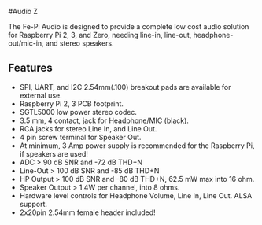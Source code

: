 <!--
---
name: Fe-Pi Audio Card
class: board
type: audio
formfactor: HAT
manufacturer: Fe-Pi
description: A complete audio solution for the Raspberry Pi
url: https://fe-pi.com/products/fe-pi-audio-v1
buy: https://fe-pi.com/products/fe-pi-audio-v1
image: 'fepi-audio.png'
pincount: 40
eeprom: no
power:
  '1':
  '2':
ground:
  '6':
  '9':
  '14':
  '20':
  '25':
  '30':
  '34':
  '39':
pin:
  '3':
    mode: i2c
  '5':
    mode: i2c
  '12':
    name: BCLK (Bit Clock)
    mode: i2s
  '35':
    name: LRCLK (Left/Right Clock)
    mode: i2s
  '38':
    name: DIN (Data In)
    mode: i2s
  '40':
    name: DOUT (Data Out)
    mode: i2s
i2c:
  '0x0a':
    name: SGTL5000
    device: SGTL5000XNAA3/R2
-->
#Audio Z

The Fe-Pi Audio is designed to provide a complete low cost audio solution for Raspberry Pi 2, 3, and Zero, needing line-in, line-out, headphone-out/mic-in, and stereo speakers.

## Features ##

* SPI, UART, and I2C 2.54mm(.100) breakout pads are available for external use. 
* Raspberry Pi 2, 3 PCB footprint.
* SGTL5000 low power stereo codec.
* 3.5 mm, 4 contact, jack for Headphone/MIC (black).
* RCA jacks for stereo Line In, and Line Out.
* 4 pin screw terminal for Speaker Out.
* At minimum, 3 Amp power supply is recommended for the Raspberry Pi, if speakers are used! 
* ADC > 90 dB SNR and -72 dB THD+N
* Line-Out > 100 dB SNR and -85 dB THD+N
* HP Output > 100 dB SNR and -80 dB THD+N, 62.5 mW max into 16 ohm.
* Speaker Output > 1.4W per channel, into 8 ohms.
* Hardware level controls for Headphone Volume, Line In, Line Out. ALSA support.
* 2x20pin 2.54mm female header included!
